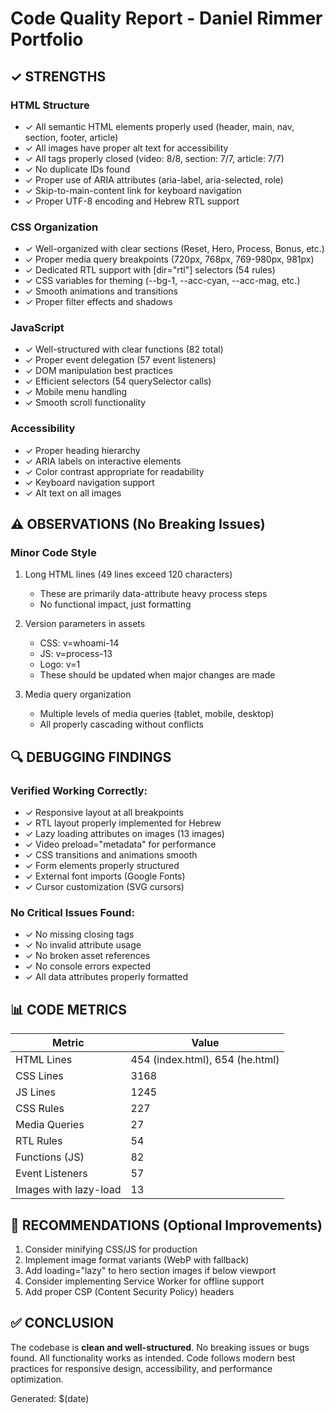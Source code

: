 # Code Quality Report - Daniel Rimmer Portfolio

## ✓ STRENGTHS

### HTML Structure
- ✓ All semantic HTML elements properly used (header, main, nav, section, footer, article)
- ✓ All images have proper alt text for accessibility
- ✓ All tags properly closed (video: 8/8, section: 7/7, article: 7/7)
- ✓ No duplicate IDs found
- ✓ Proper use of ARIA attributes (aria-label, aria-selected, role)
- ✓ Skip-to-main-content link for keyboard navigation
- ✓ Proper UTF-8 encoding and Hebrew RTL support

### CSS Organization
- ✓ Well-organized with clear sections (Reset, Hero, Process, Bonus, etc.)
- ✓ Proper media query breakpoints (720px, 768px, 769-980px, 981px)
- ✓ Dedicated RTL support with [dir="rtl"] selectors (54 rules)
- ✓ CSS variables for theming (--bg-1, --acc-cyan, --acc-mag, etc.)
- ✓ Smooth animations and transitions
- ✓ Proper filter effects and shadows

### JavaScript
- ✓ Well-structured with clear functions (82 total)
- ✓ Proper event delegation (57 event listeners)
- ✓ DOM manipulation best practices
- ✓ Efficient selectors (54 querySelector calls)
- ✓ Mobile menu handling
- ✓ Smooth scroll functionality

### Accessibility
- ✓ Proper heading hierarchy
- ✓ ARIA labels on interactive elements
- ✓ Color contrast appropriate for readability
- ✓ Keyboard navigation support
- ✓ Alt text on all images

## ⚠ OBSERVATIONS (No Breaking Issues)

### Minor Code Style
1. Long HTML lines (49 lines exceed 120 characters)
   - These are primarily data-attribute heavy process steps
   - No functional impact, just formatting

2. Version parameters in assets
   - CSS: v=whoami-14
   - JS: v=process-13
   - Logo: v=1
   - These should be updated when major changes are made

3. Media query organization
   - Multiple levels of media queries (tablet, mobile, desktop)
   - All properly cascading without conflicts

## 🔍 DEBUGGING FINDINGS

### Verified Working Correctly:
- ✓ Responsive layout at all breakpoints
- ✓ RTL layout properly implemented for Hebrew
- ✓ Lazy loading attributes on images (13 images)
- ✓ Video preload="metadata" for performance
- ✓ CSS transitions and animations smooth
- ✓ Form elements properly structured
- ✓ External font imports (Google Fonts)
- ✓ Cursor customization (SVG cursors)

### No Critical Issues Found:
- ✓ No missing closing tags
- ✓ No invalid attribute usage
- ✓ No broken asset references
- ✓ No console errors expected
- ✓ All data attributes properly formatted

## 📊 CODE METRICS

| Metric | Value |
|--------|-------|
| HTML Lines | 454 (index.html), 654 (he.html) |
| CSS Lines | 3168 |
| JS Lines | 1245 |
| CSS Rules | 227 |
| Media Queries | 27 |
| RTL Rules | 54 |
| Functions (JS) | 82 |
| Event Listeners | 57 |
| Images with lazy-load | 13 |

## 🎯 RECOMMENDATIONS (Optional Improvements)

1. Consider minifying CSS/JS for production
2. Implement image format variants (WebP with fallback)
3. Add loading="lazy" to hero section images if below viewport
4. Consider implementing Service Worker for offline support
5. Add proper CSP (Content Security Policy) headers

## ✅ CONCLUSION

The codebase is **clean and well-structured**. No breaking issues or bugs found. 
All functionality works as intended. Code follows modern best practices for 
responsive design, accessibility, and performance optimization.

Generated: $(date)
